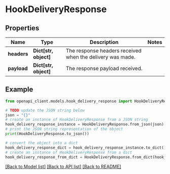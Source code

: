 # HookDeliveryResponse


## Properties

Name | Type | Description | Notes
------------ | ------------- | ------------- | -------------
**headers** | **Dict[str, object]** | The response headers received when the delivery was made. | 
**payload** | **Dict[str, object]** | The response payload received. | 

## Example

```python
from openapi_client.models.hook_delivery_response import HookDeliveryResponse

# TODO update the JSON string below
json = "{}"
# create an instance of HookDeliveryResponse from a JSON string
hook_delivery_response_instance = HookDeliveryResponse.from_json(json)
# print the JSON string representation of the object
print(HookDeliveryResponse.to_json())

# convert the object into a dict
hook_delivery_response_dict = hook_delivery_response_instance.to_dict()
# create an instance of HookDeliveryResponse from a dict
hook_delivery_response_from_dict = HookDeliveryResponse.from_dict(hook_delivery_response_dict)
```
[[Back to Model list]](../README.md#documentation-for-models) [[Back to API list]](../README.md#documentation-for-api-endpoints) [[Back to README]](../README.md)



